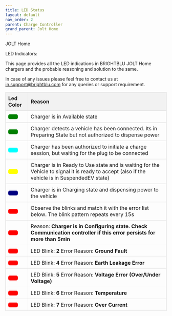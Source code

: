 ```yaml
---
title: LED Status
layout: default
nav_order: 2
parent: Charge Controller
grand_parent: Jolt Home
---
```


JOLT Home

LED Indicators:

This page provides all the LED indications in BRIGHTBLU JOLT Home chargers and the probable reasoning and solution to the same.

In case of any issues please feel free to contact us at in.support@brightblu.com for any queries or support requirement.

<!-- | Led Color | Reason |
| :--- | :--- |
| UnderVoltage | BRIGHTBLU Chargers support an input supply value of +/- 20% of 230V |
| OverVoltage | BRIGHTBLU Chargers support an input supply value of +/- 20% of 230V |
| OverCurrentFailure | Charger has detected that the current drawn is greater than max allowed (32A) |
| HighTemperature | Charger Temperature sensor detects an internal temperature greater than 80°C and has shut down to prevent further damage. |
| GroundFailure | Neutral - Earth Voltage has exceeded permissible values (Maximum allowed 8V) |
| OtherError: | Includes the following sub-errors (vendorErrorCode): |
| &nbsp;&nbsp;•EmergencyButton | Emergency Button is pressed |
| &nbsp;&nbsp;•InputFrequencyError | Frequency of Input Supply is not between 50/60 Hz |
| &nbsp;&nbsp;•EarthLeakageError | A current leakage of either 30mA AC or 6mA DC has been detected |
| &nbsp;&nbsp;•PowerFailure | Loss of input supply power(Will only work with BRIGHTBLU POWER BACKUP systems) |
| &nbsp;&nbsp;•ModBusComsFailure | Loss of communication with Energy Meter |
| &nbsp;&nbsp;•VPRError | Input Supply error (Phase Reversal or Asymetrical input supply)(Mostly with 3 Phase) |
| &nbsp;&nbsp;•SDCardFailure | Internal SD Card error(Logging and OTA updates disabled but charger will function normally otherwise) | -->

<!--
<table>
  <thead>
    <tr>
      <th>Led Color</th>
      <th>Reason</th>
    </tr>
  </thead>
  <tbody>
    <tr style="color: Green;">
      <td style="text-shadow: 1px 1px 1px black;">- - -</td>
      <td>If the LED indication is GREEN and Stable, the charger is in Available state</td>
    </tr>
        <tr  >
      <td style="text-shadow: 1px 1px 1px black;color: green;" class="blinking">- - -</td>
      <td >The Charger detects a vehicle has been connected. Its in Preparing State but not authorized to dispense power</td>
    </tr>
    <tr style="background-color: green; ">
      <td style="text-shadow: 1px 1px 1px black;color: cyan;">- - -</td>
      <td >The Charger has been authorized to initiate a charge session, but waiting for the plug to be connected</td>
    </tr>
    <tr style="background-color: blue;">
      <td style="text-shadow: 1px 1px 1px black; color: Yellow;">- - -</td>
      <td >Charger has detected that the current drawn is greater than max allowed (32A)</td>
    </tr>
    <tr style="background-color: yellow; ">
      <td style="text-shadow: 1px 1px 1px black;color: Navy;">- - -</td>
      <td >Charger Temperature sensor detects an internal temperature greater than 80°C and has shut down to prevent further damage.</td>
    </tr>
    <tr style="background-color: orange; color: Red;">
      <td style="text-shadow: 1px 1px 1px black;">- - -</td>
      <td style="text-shadow: 1px 1px 1px black;">Check the number of Blinks to Identify the error</td>
    </tr>
    <tr style="background-color: purple; color: red;">
      <td style="text-shadow: 1px 1px 0 black;">&nbsp;&nbsp;2</td>
      <td style="text-shadow: 1px 1px 0 black;">Emergency Button is pressed</td>
    </tr>
        <tr style="background-color: orange; color: Purple;">
      <td style="text-shadow: 1px 1px 0 black;">- - -</td>
      <td style="text-shadow: 1px 1px 0 black;">Check the number of Blinks to Identify the error</td>
    </tr>
    <tr style="background-color: purple; color: red;">
      <td style="text-shadow: 1px 1px 0 black;">&nbsp;&nbsp;2</td>
      <td style="text-shadow: 1px 1px 0 black;">Emergency Button is pressed</td>
    </tr>
  </tbody>
</table>

<style>
  .blinking {
    animation: blinker 2s linear infinite;
  }

  @keyframes blinker {
    50% { opacity: 0; }
  }
</style> -->
<!--
<!DOCTYPE html>
<html lang="en">
<head>
    <meta charset="UTF-8">
    <meta name="viewport" content="width=device-width, initial-scale=1.0">
    <title>LED Status Table</title>
    <style>
        table {
            border-collapse: collapse;
            width: 100%;
        }
        th, td {
            border: 1px solid #ddd;
            padding: 8px;
            text-align: left;
        }
        th {
            background-color: #f2f2f2;
        }
        .led {
            width: 30px;
            height: 15px;
            border-radius: 5px;
            display: inline-block;
            margin-right: 10px;
        }
        .blinking {
            animation: blinker 2s ease-in-out infinite;
        }
        .blink-2 {
            animation: blinker-2 15s infinite;
        }
        .blink-3 {
            animation: blinker-3 15s ease-in-out infinite;
        }
        .blink-4 {
            animation: blinker-4 15s ease-in-out infinite;
        }
        .blink-5 {
            animation: blinker-5 15s ease-in-out infinite;
        }
        @keyframes blinker {
            0%, 100% { opacity: 1; }
            50% { opacity: 0.3; }
        }
        @keyframes blinker-2 {
            100% { opacity: 1; }
            0 { opacity: 0.3; }
        }
        @keyframes blinker-3 {
            0%, 9%, 11%, 19%, 21%, 29%, 31%, 100% { opacity: 1; }
            10%, 20%, 30% { opacity: 0.3; }
        }
        @keyframes blinker-4 {
            0%, 7%, 9%, 15%, 17%, 23%, 25%, 31%, 33%, 100% { opacity: 1; }
            8%, 16%, 24%, 32% { opacity: 0.3; }
        }
        @keyframes blinker-5 {
            0%, 6%, 8%, 13%, 15%, 20%, 22%, 27%, 29%, 34%, 36%, 100% { opacity: 1; }
            7%, 14%, 21%, 28%, 35% { opacity: 0.3; }
        }
    </style>
</head>
<body>
    <table>
        <thead>
            <tr>
                <th>Led Color</th>
                <th>Reason</th>
            </tr>
        </thead>
        <tbody>
            <tr>
                <td><div class="led" style="background-color: green;"></div></td>
                <td>Charger is in Available state</td>
            </tr>
            <tr>
                <td><div class="led blinking" style="background-color: green;"></div></td>
                <td>Charger detects a vehicle has been connected. Its in Preparing State but not authorized to dispense power</td>
            </tr>
            <tr>
                <td><div class="led" style="background-color: cyan;"></div></td>
                <td>Charger has been authorized to initiate a charge session, but waiting for the plug to be connected</td>
            </tr>
            <tr>
                <td><div class="led" style="background-color: yellow;"></div></td>
                <td>Charger has detected that the current drawn is greater than max allowed (32A)</td>
            </tr>
            <tr>
                <td><div class="led" style="background-color: navy;"></div></td>
                <td>Charger is in Charging state and dispensing power to the vehicle</td>
            </tr>
            <tr>
                <td><div class="led" style="background-color: red;"></div></td>
                <td>Check the number of Blinks to Identify the error</td>
            </tr>
            <tr>
                <td><div class="led blink-2" style="background-color: red;"></div></td>
                <td>Emergency Button is pressed</td>
            </tr>
            <tr>
                <td><div class="led blink-3" style="background-color: red;"></div></td>
                <td>Red Error Code 3</td>
            </tr>
            <tr>
                <td><div class="led blink-4" style="background-color: red;"></div></td>
                <td>Red Error Code 4</td>
            </tr>
            <tr>
                <td><div class="led blink-5" style="background-color: red;"></div></td>
                <td>Red Error Code 5</td>
            </tr>
            <tr>
                <td><div class="led" style="background-color: purple;"></div></td>
                <td>Check the number of Blinks to Identify the error</td>
            </tr>
            <tr>
                <td><div class="led blink-2" style="background-color: purple;"></div></td>
                <td>Purple Error Code 2</td>
            </tr>
            <tr>
                <td><div class="led blink-3" style="background-color: purple;"></div></td>
                <td>Purple Error Code 3</td>
            </tr>
            <tr>
                <td><div class="led blink-4" style="background-color: purple;"></div></td>
                <td>Purple Error Code 4</td>
            </tr>
            <tr>
                <td><div class="led blink-5" style="background-color: purple;"></div></td>
                <td>Purple Error Code 5</td>
            </tr>
        </tbody>
    </table>
</body>
</html> -->

<html lang="en">
<head>
    <meta charset="UTF-8">
    <meta name="viewport" content="width=device-width, initial-scale=1.0">
    <title>LED Status Table</title>
    <style>
        table {
            border-collapse: collapse;
            width: 100%;
        }
        th, td {
            border: 1px solid #ddd;
            padding: 8px;
            text-align: left;
        }
        th {
            background-color: #f2f2f2;
        }
        .led {
            width: 30px;
            height: 15px;
            border-radius: 5px;
            display: inline-block;
            margin-right: 10px;
            opacity: 1;
            transition: opacity 0.1s;
        }
        /* Blinking animations for Red and Purple LEDs on a 15s cycle */
        .blink-2 {
            animation: blinkAnimation2 10s infinite;
        }
        @keyframes blinkAnimation2 {
            0%, 100% { opacity: 1; }
            10%, 20%{ opacity: 0; }
            12%, 22%, 32% { opacity: 1; }
        }
        .blink-3 {
            animation: blinkAnimation3 10s infinite;
        }
        @keyframes blinkAnimation3 {
            0%, 100% { opacity: 1; }
            10%, 20%, 30% { opacity: 0; }
            12%, 22%, 32% { opacity: 1; }
        }
        .blink-4 {
            animation: blinkAnimation4 10s infinite;
        }
        @keyframes blinkAnimation4 {
            0%, 100% { opacity: 1; }
            10%, 20%, 30%, 40% { opacity: 0; }
            12%, 22%, 32%, 42% { opacity: 1; }
        }
        .blink-4purple {
            animation: blinkAnimation4purple 8s infinite;
        }
        @keyframes blinkAnimation4purple {
            0%, 100% { opacity: 1; }
            10%, 20%, 30%, 40% { opacity: 0; }
            12%, 22%, 32%, 42% { opacity: 1; }
        }
        .blink-5 {
            animation: blinkAnimation5 10s infinite;
        }
        @keyframes blinkAnimation5 {
            0%, 100% { opacity: 1; }
            10%, 20%, 30%, 40%, 50% { opacity: 0; }
            12%, 22%, 32%, 42%, 52% { opacity: 1; }
        }
        .blink-6 {
            animation: blinkAnimation6 10s infinite;
        }
        @keyframes blinkAnimation6 {
            0%, 100% { opacity: 1; }
            10%, 20%, 30%, 40%, 50%, 60% { opacity: 0; }
            12%, 22%, 32%, 42%, 52%, 62% { opacity: 1; }
        }
        .blink-7 {
            animation: blinkAnimation7 10s infinite;
        }
        @keyframes blinkAnimation7 {
            0%, 100% { opacity: 1; }
            10%, 20%, 30%, 40%, 50%, 60%,70% { opacity: 0; }
            12%, 22%, 32%, 42%, 52%, 62%,72% { opacity: 1; }
        }
        .blink-8 {
            animation: blinkAnimation8 10s infinite;
        }
        @keyframes blinkAnimation8 {
            0%, 100% { opacity: 1; }
            10%, 20%, 30%, 40%, 50%, 60%,70%,80% { opacity: 0; }
            12%, 22%, 32%, 42%, 52%, 62%,72%,82% { opacity: 1; }
        }
        /* Green LED is always visible */
        .green-blink {
            animation: greenBlink 2.5s ease-in-out infinite;
        }
        @keyframes greenBlink {
            25%, 100% { opacity: 1; }
            50% { opacity: 0.1; }
        }
        .purple-blink {
            animation: purpleBlink 1s ease-in-out infinite;
        }
        @keyframes purpleBlink {
            25%, 100% { opacity: 1; }
            50% { opacity: 0.1; }
        }
    </style>
</head>
<body>
    <table>
        <thead>
            <tr>
                <th>Led Color</th>
                <th>Reason</th>
            </tr>
        </thead>
        <tbody>
            <tr>
                <td><div class="led" style="background-color: green;"></div></td>
                <td>Charger is in Available state</td>
            </tr>
            <tr>
                <td><div class="led green-blink" style="background-color: green;"></div></td>
                <td>Charger detects a vehicle has been connected. Its in Preparing State but not authorized to dispense power</td>
            </tr>
            <tr>
                <td><div class="led" style="background-color: cyan;"></div></td>
                <td>Charger has been authorized to initiate a charge session, but waiting for the plug to be connected</td>
            </tr>
            <tr>
                <td><div class="led" style="background-color: yellow;"></div></td>
                <td>Charger is in Ready to Use state and is waiting for the Vehicle to signal it is ready to accept (also if the vehicle is in SuspendedEV state)</td>
            </tr>
            <tr>
                <td><div class="led" style="background-color: navy;"></div></td>
                <td>Charger is in Charging state and dispensing power to the vehicle</td>
            </tr>
            <tr>
                <td><div class="led" style="background-color: red;"></div></td>
                <td>Observe the blinks and match it with the error list below. The blink pattern repeats every 15s</td>
            </tr>
            <tr>
                <td><div class="led green-blink" style="background-color: red;"></div></td>
                <td>  Reason: <b>Charger is in Configuring state. Check Communication controller if this error persists for more than 5min</b></td>
            </tr>
            <tr>
                <td><div class="led blink-2" style="background-color: red;"></div></td>
                <td>LED Blink: <b>2</b> Error Reason: <b>Ground Fault</b></td>
            </tr>
            <!-- <tr>
                <td><div class="led blink-3" style="background-color: red;"></div></td>
                <td>LED Blink: <b>3</b> Error Reason: <b>Emergency Button</b></td>
            </tr> -->
            <tr>
                <td><div class="led blink-4" style="background-color: red;"></div></td>
               <td>LED Blink: <b>4</b> Error Reason: <b>Earth Leakage Error</b></td>
            </tr>
            <tr>
                <td><div class="led blink-5" style="background-color: red;"></div></td>
                <td>LED Blink: <b>5</b> Error Reason: <b>Voltage Error (Over/Under Voltage)</b></td>
            </tr>
            <tr>
                <td><div class="led blink-6" style="background-color: red;"></div></td>
                <td>LED Blink: <b>6</b> Error Reason: <b>Temperature</b></td>
            </tr>
            <tr>
                <td><div class="led blink-7" style="background-color: red;"></div></td>
                <td>LED Blink: <b>7</b> Error Reason: <b>Over Current</b></td>
            </tr>
            <!-- <tr>
                <td><div class="led blink-8" style="background-color: red;"></div></td>
                <td>LED Blink: <b>8</b> Error Reason: <b>Frequency Error</b></td>
            </tr> -->
            <!-- <tr>
                <td><div class="led" style="background-color: red;"></div></td>
                <td>LED Blink: <b>0</b> Error Reason: <b>Power Supply Error/Power Loss (BRIGHTBLU Battery Backup)</b></td>
            </tr> -->
            <!-- <tr>
                <td><div class="led" style="background-color: Fuchsia;"></div></td>
                <td>Observe the blinks and match it with the error list below</td>
            </tr>
            <tr>
                <td><div class="led purple-blink" style="background-color: Fuchsia;"></div></td>
                <td>Reason: <b>BLE Connection detected.</b>The Device is now in configuration mode</td>
            </tr>
            <tr>
                <td><div class="led blink-4purple" style="background-color: Fuchsia;"></div></td>
                <td>LED Blink: <b>4</b> Error Reason: <b>Disconnected From Server.Attempting to reconnect</b></td>
            </tr> -->
        </tbody>
    </table>
</body>
</html>
